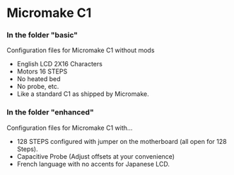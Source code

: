 # Micromake C1

### In the folder "basic"
Configuration files for Micromake C1 without mods
  - English LCD 2X16 Characters
  - Motors 16 STEPS
  - No heated bed
  - No probe, etc.
  - Like a standard C1 as shipped by Micromake.

### In the folder "enhanced"
Configuration files for Micromake C1 with…
  - 128 STEPS configured with jumper on the motherboard (all open for 128 Steps).
  - Capacitive Probe (Adjust offsets at your convenience)
  - French language with no accents for Japanese LCD.  
